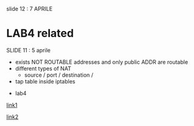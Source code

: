 slide 12 : 7 APRILE





# LAB4 related
SLIDE 11 : 5 aprile


- exists NOT ROUTABLE addresses and only public ADDR are routable
- different types of NAT
  - source / port / destination / 
- tap table inside iptables 

+ lab4

> 


[link1](https://www.computernetworkingnotes.com/networking-tutorials/ipv6-neighbor-discovery-protocol-explained.html)

[link2](https://www.computernetworkingnotes.com/)
